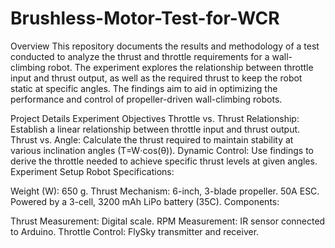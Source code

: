 # Brushless-Motor-Test-for-WCR

Overview
This repository documents the results and methodology of a test conducted to analyze the thrust and throttle requirements for a wall-climbing robot. 
The experiment explores the relationship between throttle input and thrust output, as well as the required thrust to keep the robot static at specific angles. 
The findings aim to aid in optimizing the performance and control of propeller-driven wall-climbing robots.

Project Details
Experiment Objectives
Throttle vs. Thrust Relationship: Establish a linear relationship between throttle input and thrust output.
Thrust vs. Angle: Calculate the thrust required to maintain stability at various inclination angles (T=W⋅cos(θ)).
Dynamic Control: Use findings to derive the throttle needed to achieve specific thrust levels at given angles.
Experiment Setup
Robot Specifications:

Weight (W): 650 g.
Thrust Mechanism:
6-inch, 3-blade propeller.
50A ESC.
Powered by a 3-cell, 3200 mAh LiPo battery (35C).
Components:

Thrust Measurement: Digital scale.
RPM Measurement: IR sensor connected to Arduino.
Throttle Control: FlySky transmitter and receiver.

